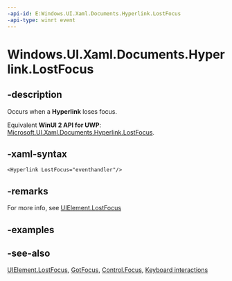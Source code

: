 ```yaml
---
-api-id: E:Windows.UI.Xaml.Documents.Hyperlink.LostFocus
-api-type: winrt event
---
```


<!-- Event syntax.
public event RoutedEventHandler LostFocus
-->

# Windows.UI.Xaml.Documents.Hyperlink.LostFocus

## -description
Occurs when a **Hyperlink** loses focus.

Equivalent **WinUI 2 API for UWP**: [Microsoft.UI.Xaml.Documents.Hyperlink.LostFocus](/windows/winui/api/microsoft.ui.xaml.documents.hyperlink.lostfocus).

## -xaml-syntax
```xaml
<Hyperlink LostFocus="eventhandler"/>
```

## -remarks
For more info, see [UIElement.LostFocus](../windows.ui.xaml/uielement_lostfocus.md)


## -examples

## -see-also
[UIElement.LostFocus](../windows.ui.xaml/uielement_lostfocus.md), [GotFocus](hyperlink_gotfocus.md), [Control.Focus](../windows.ui.xaml.controls/control_focus_195503898.md), [Keyboard interactions](/windows/uwp/input-and-devices/keyboard-interactions)

